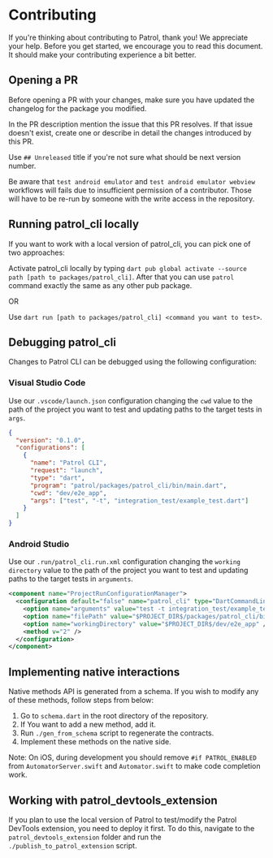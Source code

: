 # Contributing

If you're thinking about contributing to Patrol, thank you! We appreciate your help. Before you get started, we encourage you to read this document. It should make your contributing experience a bit better.

## Opening a PR

Before opening a PR with your changes, make sure you have updated the changelog for the package you modified.

In the PR description mention the issue that this PR resolves. If that issue doesn't exist, create one or describe in detail the changes introduced by this PR.

Use `## Unreleased` title if you're not sure what should be next version number.

Be aware that `test android emulator` and `test android emulator webview` workflows will fails due to insufficient permission of a contributor. Those will have to be re-run by someone with the write access in the repository.

## Running patrol_cli locally

If you want to work with a local version of patrol_cli, you can pick one of two approaches:

Activate patrol_cli locally by typing `dart pub global activate --source path [path to packages/patrol_cli]`. After that you can use `patrol` command exactly the same as any other pub package.

OR

Use `dart run [path to packages/patrol_cli] <command you want to test>`.

## Debugging patrol_cli

Changes to Patrol CLI can be debugged using the following configuration:

### Visual Studio Code

Use our `.vscode/launch.json` configuration changing the `cwd` value to the path of the project you
want to test and updating paths to the target tests in `args`.

```json
{
  "version": "0.1.0",
  "configurations": [
    {
      "name": "Patrol CLI",
      "request": "launch",
      "type": "dart",
      "program": "patrol/packages/patrol_cli/bin/main.dart",
      "cwd": "dev/e2e_app",
      "args": ["test", "-t", "integration_test/example_test.dart"]
    }
  ]
}
```

### Android Studio

Use our `.run/patrol_cli.run.xml` configuration changing the `working directory` value to the path of the
project you want to test and updating paths to the target tests in `arguments`.

```xml
<component name="ProjectRunConfigurationManager">
  <configuration default="false" name="patrol_cli" type="DartCommandLineRunConfigurationType" factoryName="Dart Command Line Application">
    <option name="arguments" value="test -t integration_test/example_test.dart" />
    <option name="filePath" value="$PROJECT_DIR$/packages/patrol_cli/bin/main.dart" />
    <option name="workingDirectory" value="$PROJECT_DIR$/dev/e2e_app" />
    <method v="2" />
  </configuration>
</component>
```

## Implementing native interactions

Native methods API is generated from a schema. If you wish to modify any of these methods, follow steps from below:

1. Go to `schema.dart` in the root directory of the repository.
2. If You want to add a new method, add it.
3. Run `./gen_from_schema` script to regenerate the contracts.
4. Implement these methods on the native side.

Note: On iOS, during development you should remove `#if PATROL_ENABLED` from `AutomatorServer.swift` and `Automator.swift` to make code completion work.

## Working with patrol_devtools_extension

If you plan to use the local version of Patrol to test/modify the Patrol DevTools extension, you need to deploy it first. To do this, navigate to the `patrol_devtools_extension` folder and run the `./publish_to_patrol_extension` script.
